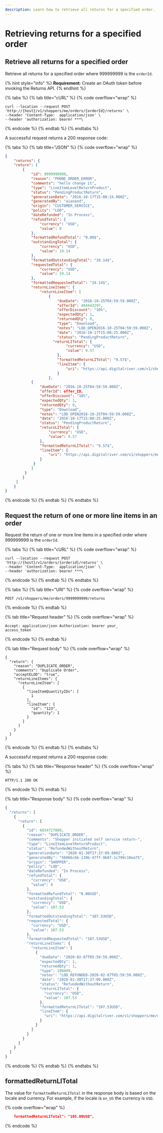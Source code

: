 ```yaml
---
description: Learn how to retrieve all returns for a specified order.
---
```


# Retrieving returns for a specified order

## Retrieve all returns for a specified order

Retrieve all returns for a specified order where 999999999 is the `orderId`.

{% hint style="info" %}
**Requirement**: Create an OAuth token before invoking the Returns API.
{% endhint %}

{% tabs %}
{% tab title="cURL" %}
{% code overflow="wrap" %}
```http
curl --location --request POST 'http://{host}/v1/shoppers/me/orders/{orderId}/returns' \
--header 'Content-Type:  application/json' \
--header 'authorization: bearer ***\
```
{% endcode %}
{% endtab %}
{% endtabs %}

A successful request returns a 200 response code:

{% tabs %}
{% tab title="JSON" %}
{% code overflow="wrap" %}
```json
{
	"returns": {
	"return": [
		{
			"id": 9999999999,
			"reason": "PHONE_ORDER_ERROR",
			"comments": "hello change it",
			"type": "LineItemLevelReturnProduct",
			"status": "PendingProductReturn",
			"generationDate": "2016-10-17T15:00:24.000Z",
			"generatedBy": "aianand",
			"origin": "CUSTOMER_SERVICE",
			"policy": "LOD",
			"dateRefunded": "In Process",
			"refundTotal": {
				"currency": "USD",
				"value": 0
			},
			"formattedRefundTotal": "0.00$",
			"outstandingTotal": {
				"currency": "USD",
				"value": 19.14
			},
			"formattedOutstandingTotal": "19.14$",
			"requestedTotal": {
				"currency": "USD",
				"value": 19.14
			},
			"formattedRequestedTotal": "19.14$",
			"returnLineItems": {
				"returnLineItem": [
					{
						"dueDate": "2016-10-25T04:59:59.000Z",
						"offerId": 464443297,
						"offerDiscount": "10%",
						"expectedQty": 1,
						"returnedQty": 0,
						"type": "Download",
						"notes": "LOD_OPEN2016-10-25T04:59:59.000Z",
						"date": "2016-10-17T15:00:25.000Z",
						"status": "PendingProductReturn",
					  "returnLITotal": {
							"currency": "USD",
							"value": 9.57
						},
						"formattedReturnLITotal": "9.57$",
						"lineItem": {
							"uri": "https://api.digitalriver.com/v1/shoppers/me/orders/order_ID/line-items/lin_item_ID"
						}
					},
			{
				"dueDate": "2016-10-25T04:59:59.000Z",
				"offerId": offer_ID,
				"offerDiscount": "10%",
				"expectedQty": 1,
				"returnedQty": 0,
				"type": "Download",
				"notes": "LOD_OPEN2016-10-25T04:59:59.000Z",
				"date": "2016-10-17T15:00:25.000Z",
				"status": "PendingProductReturn",
				"returnLITotal": {
					"currency": "USD",
					"value": 9.57
				},
				"formattedReturnLITotal": "9.57$",
				"lineItem": {
					"uri": "https://api.digitalriver.com/v1/shoppers/me/orders/order_ID/line-items/line_item_ID"
				}
			 }
			]
		 }
		}
	 ]
	}
}
```
{% endcode %}
{% endtab %}
{% endtabs %}

## Request the return of one or more line items in an order

Request the return of one or more line items in a specified order where 999999999 is the `orderId`.

{% tabs %}
{% tab title="cURL" %}
{% code overflow="wrap" %}
```http
curl --location --request POST 'http://{host}/v1/orders/{orderid}/returns' \
--header 'Content-Type:  application/json' \
--header 'authorization: bearer ***\
```
{% endcode %}
{% endtab %}
{% endtabs %}

{% tabs %}
{% tab title="URI" %}
{% code overflow="wrap" %}
```http
POST /v1/shoppers/me/orders/9999999999/returns
```
{% endcode %}
{% endtab %}

{% tab title="Request header" %}
{% code overflow="wrap" %}
```http
Accept: application/json Authorization: bearer your_
access_token
```
{% endcode %}
{% endtab %}

{% tab title="Request body" %}
{% code overflow="wrap" %}
```
{
  "return": {
    "reason": "DUPLICATE_ORDER",
    "comments": "Duplicate Order",
    "acceptELOD": "true",
    "returnLineItems": {
      "returnLineItem": [
        {
          "lineItemQuantityIDs": [
            1
          ],
          "lineItem": {
            "id": "123",
            "quantity": 1
          }
        }
      ]
    }
  }
}
```
{% endcode %}
{% endtab %}
{% endtabs %}

A successful request returns a 200 response code:

{% tabs %}
{% tab title="Response header" %}
{% code overflow="wrap" %}
```http
HTTP/1.1 200 OK
```
{% endcode %}
{% endtab %}

{% tab title="Response body" %}
{% code overflow="wrap" %}
```javascript
{
  "returns": [
    {
      "return": [
        {
          "id": 6654727889,
          "reason": "DUPLICATE_ORDER",
          "comments": "Shopper initiated self service return-",
          "type": "LineItemLevelReturnProduct",
          "status": "RefundedWithoutReturn",
          "generationDate": "2020-01-30T17:37:09.000Z",
          "generatedBy": "56066c6b-139b-47ff-9b07-1c799c10ea75",
          "origin": "SHOPPER",
          "policy": "LOD",
          "dateRefunded": "In Process",
          "refundTotal": {
            "currency": "USD",
            "value": 0
          },
          "formattedRefundTotal": "0.00USD",
          "outstandingTotal": {
            "currency": "USD",
            "value": 107.53
          },
          "formattedOutstandingTotal": "107.53USD",
          "requestedTotal": {
            "currency": "USD",
            "value": 107.53
          },
          "formattedRequestedTotal": "107.53USD",
          "returnLineItems": {
            "returnLineItem": [
              {
                "dueDate": "2020-02-07T05:59:59.000Z",
                "expectedQty": 1,
                "returnedQty": 1,
                "type": 100409,
                "notes": "LOD_REFUNDED-2020-02-07T05:59:59.000Z",
                "date": "2020-01-30T17:37:09.000Z",
                "status": "RefundedWithoutReturn",
                "returnLITotal": {
                  "currency": "USD",
                  "value": 107.53
                },
                "formattedReturnLITotal": "107.53USD",
                "lineItem": {
                  "uri": "https://api.digitalriver.com/v1/shoppers/me/orders/793374880082/line-items/793451150082"
                }
              }
            ]
          }
        }
      ]
    }
  ]
}
```
{% endcode %}
{% endtab %}
{% endtabs %}

## formattedReturnLITotal

The value for `formattedReturnLITotal` in the response body is based on the locale and currency. For example, if the locale is `en_US` the currency is `USD`.

{% code overflow="wrap" %}
```json
    formattedReturnLITotal": "105.00USD",
```
{% endcode %}
